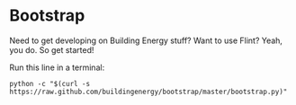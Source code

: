 Bootstrap
=========

Need to get developing on Building Energy stuff?  Want to use Flint?  Yeah, you do.  So get started!

Run this line in a terminal:
```
python -c "$(curl -s https://raw.github.com/buildingenergy/bootstrap/master/bootstrap.py)"
```


